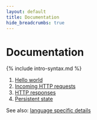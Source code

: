 ```yaml
---
layout: default
title: Documentation
hide_breadcrumbs: true
---
```


# Documentation

{% include intro-syntax.md %}

  1. [Hello world](/hello)
  1. [Incoming HTTP requests](/request)
  1. [HTTP responses](/response/)
  1. [Persistent state](/state/)

See also: [language specific details](/specific/)
